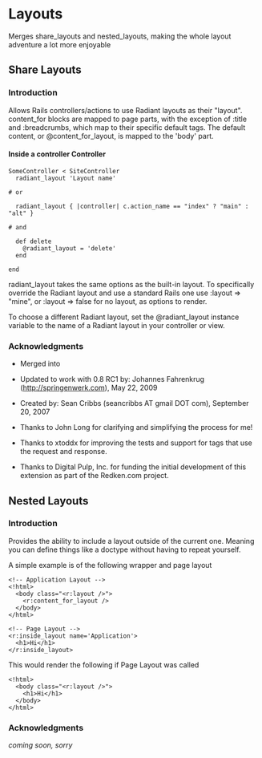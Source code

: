 # Layouts

Merges share_layouts and nested_layouts, making the whole layout adventure a lot more enjoyable

## Share Layouts

### Introduction

Allows Rails controllers/actions to use Radiant layouts as their "layout".
content_for blocks are mapped to page parts, with the exception of :title and
:breadcrumbs, which map to their specific default tags. The default content, 
or @content_for_layout, is mapped to the 'body' part.

#### Inside a controller Controller

    SomeController < SiteController
      radiant_layout 'Layout name'

    # or

      radiant_layout { |controller| c.action_name == "index" ? "main" : "alt" }
    
    # and
    
      def delete
        @radiant_layout = 'delete'
      end
      
    end

radiant_layout takes the same options as the built-in layout.  To specifically
override the Radiant layout and use a standard Rails one use 
:layout => "mine", or :layout => false for no layout, as options to render.

To choose a different Radiant layout, set the @radiant_layout instance 
variable to the name of a Radiant layout in your controller or view.

### Acknowledgments

* Merged into 
* Updated to work with 0.8 RC1 by: Johannes Fahrenkrug (http://springenwerk.com), May 22, 2009
* Created by: Sean Cribbs (seancribbs AT gmail DOT com), September 20, 2007

* Thanks to John Long for clarifying and simplifying the process for me!
* Thanks to xtoddx for improving the tests and support for tags that use the  request and response.
* Thanks to Digital Pulp, Inc. for funding the initial development of this extension as part of the Redken.com project.

## Nested Layouts

### Introduction

Provides the ability to include a layout outside of the current one. Meaning you can define things
like a doctype without having to repeat yourself.

A simple example is of the following wrapper and page layout

    <!-- Application Layout -->
    <!html>
      <body class="<r:layout />">
        <r:content_for_layout />
      </body>
    </html>
    
    <!-- Page Layout -->
    <r:inside_layout name='Application'>
      <h1>Hi</h1>
    </r:inside_layout>
    
This would render the following if Page Layout was called

    <!html>
      <body class="<r:layout />">
        <h1>Hi</h1>
      </body>
    </html>
    
### Acknowledgments

_coming soon, sorry_